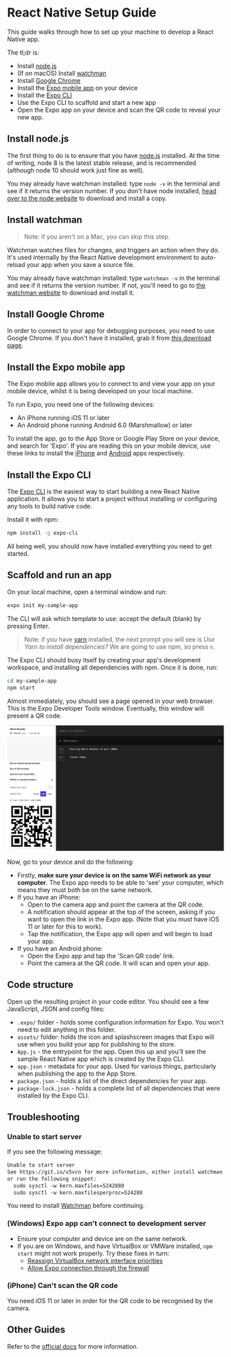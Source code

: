 # React Native Setup Guide

This guide walks through how to set up your machine to develop a React Native app.

The tl;dr is:

- Install [node.js](https://nodejs.org/en/)
- (If on macOS) Install [watchman](https://nodejs.org/en/)
- Install [Google Chrome](https://www.google.com/chrome/)
- Install the [Expo mobile app](https://expo.io/) on your device
- Install the [Expo CLI](https://docs.expo.io/versions/latest/workflow/expo-cli)
- Use the Expo CLI to scaffold and start a new app
- Open the Expo app on your device and scan the QR code to reveal your new app.

<!-- break -->

## Install node.js

The first thing to do is to ensure that you have [node.js](https://nodejs.org/en/) installed. At the time of writing, node 8 is the latest stable release, and is recommended (although node 10 should work just fine as well).

You may already have watchman installed: type `node -v` in the terminal and see if it returns the version number. If you don't have node installed, [head over to the node website](https://nodejs.org/en/download/) to download and install a copy.

<!-- break -->

## Install watchman

> Note: if you aren't on a Mac, you can skip this step.

Watchman watches files for changes, and triggers an action when they do. It's used internally by the React Native development environment to auto-reload your app when you save a source file.

You may already have watchman installed: type `watchman -v` in the terminal and see if it returns the version number. If not, you'll need to go to [the watchman website](https://facebook.github.io/watchman/) to download and install it.

<!-- break -->

## Install Google Chrome

In order to connect to your app for debugging purposes, you need to use Google Chrome. If you don't have it installed, grab it from [this download page](https://www.google.com/chrome/browser/desktop/).

<!-- break -->

## Install the Expo mobile app

The Expo mobile app allows you to connect to and view your app on your mobile device, whilst it is being developed on your local machine.

To run Expo, you need one of the following devices:

- An iPhone running iOS 11 or later
- An Android phone running Android 6.0 (Marshmallow) or later

To install the app, go to the App Store or Google Play Store on your device, and search for 'Expo'. If you are reading this on your mobile device, use these links to install the [iPhone](https://itunes.apple.com/app/apple-store/id982107779?mt=8) and [Android](https://play.google.com/store/apps/details?id=host.exp.exponent) apps respectively.

<!-- break -->

## Install the Expo CLI

The [Expo CLI](https://docs.expo.io/versions/latest/workflow/expo-cli) is the easiest way to start building a new React Native application. It allows you to start a project without installing or configuring any tools to build native code.

Install it with npm:

``` bash
npm install -g expo-cli
```

All being well, you should now have installed everything you need to get started.

<!-- break -->

## Scaffold and run an app

On your local machine, open a terminal window and run:

``` bash
expo init my-sample-app
```

The CLI will ask which template to use: accept the default (blank) by pressing Enter.

> Note: if you have [yarn](https://yarnpkg.com) installed, the next prompt you will see is _Use Yarn to install dependencies?_ We are going to use npm, so press `n`.

The Expo CLI should busy itself by creating your app's development workspace, and installing all dependencies with npm. Once it is done, run:

``` bash
cd my-sample-app
npm start
```

Almost immediately, you should see a page opened in your web browser. This is the Expo Developer Tools window. Eventually, this window will present a QR code.

<!-- break -->

![Screenshot of Expo Developer Tools](/notes/assets/expo-developer-tools.png)

<!-- break -->

Now, go to your device and do the following:

- Firstly, **make sure your device is on the same WiFi network as your computer**. The Expo app needs to be able to 'see' your computer, which means they must both be on the same network.
- If you have an iPhone:
  - Open to the camera app and point the camera at the QR code.
  - A notification should appear at the top of the screen, asking if you want to open the link in the Expo app. (Note that you must have iOS 11 or later for this to work).
  - Tap the notification, the Expo app will open and will begin to load your app.
- If you have an Android phone:
  - Open the Expo app and tap the 'Scan QR code' link.
  - Point the camera at the QR code. It will scan and open your app.

<!-- break -->

## Code structure

Open up the resulting project in your code editor. You should see a few JavaScript, JSON and config files:

- `.expo/` folder - holds some configuration information for Expo. You won't need to edit anything in this folder.
- `assets/` folder: holds the icon and splashscreen images that Expo will use when you build your app for publishing to the store.
- `App.js` - the entrypoint for the app. Open this up and you'll see the sample React Native app which is created by the Expo CLI.
- `app.json` - metadata for your app. Used for various things, particularly when publishing the app to the App Store.
- `package.json` - holds a list of the direct dependencies for your app.
- `package-lock.json` - holds a complete list of all dependencies that were installed by the Expo CLI.

<!-- break -->

## Troubleshooting

### Unable to start server

If you see the following message:

```
Unable to start server
See https://git.io/v5vcn for more information, either install watchman or run the following snippet:
  sudo sysctl -w kern.maxfiles=5242880
  sudo sysctl -w kern.maxfilesperproc=524288
```

You need to install [Watchman](https://facebook.github.io/watchman/) before continuing.

<!-- break -->

### (Windows) Expo app can't connect to development server

- Ensure your computer and device are on the same network.
- If you are on Windows, and have VirtualBox or VMWare installed, `npm start` might not work properly. Try these fixes in turn:
  - [Reassign VirtualBox network interface priorities](https://github.com/react-community/create-react-native-app/issues/60#issuecomment-317104728)
  - [Allow Expo connection through the firewall](https://github.com/expo/expo/issues/438#issuecomment-352640364)

<!-- break -->

### (iPhone) Can't scan the QR code

You need iOS 11 or later in order for the QR code to be recognised by the camera.

<!-- break -->

## Other Guides

Refer to the [official docs](https://facebook.github.io/react-native/docs/getting-started.html) for more information.